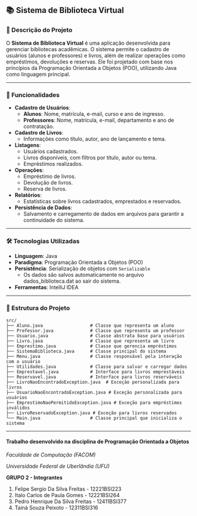 ## 📚 Sistema de Biblioteca Virtual

### 📖 Descrição do Projeto

O **Sistema de Biblioteca Virtual** é uma aplicação desenvolvida para gerenciar bibliotecas acadêmicas. O sistema permite o cadastro de usuários (alunos e professores) e livros, além de realizar operações como empréstimos, devoluções e reservas. Ele foi projetado com base nos princípios da Programação Orientada a Objetos (POO), utilizando Java como linguagem principal.

---

### 🚀 Funcionalidades

- **Cadastro de Usuários**:
  - **Alunos**: Nome, matrícula, e-mail, curso e ano de ingresso.
  - **Professores**: Nome, matrícula, e-mail, departamento e ano de contratação.
- **Cadastro de Livros**:
  - Informações como título, autor, ano de lançamento e tema.
- **Listagens**:
  - Usuários cadastrados.
  - Livros disponíveis, com filtros por título, autor ou tema.
  - Empréstimos realizados.
- **Operações**:
  - Empréstimo de livros.
  - Devolução de livros.
  - Reserva de livros.
- **Relatórios**:
  - Estatísticas sobre livros cadastrados, emprestados e reservados.
- **Persistência de Dados**:
  - Salvamento e carregamento de dados em arquivos para garantir a continuidade do sistema.

---

### 🛠️ Tecnologias Utilizadas

- **Linguagem**: Java
- **Paradigma**: Programação Orientada a Objetos (POO)
- **Persistência**: Serialização de objetos com `Serializable`
  - Os dados são salvos automaticamente no arquivo dados_biblioteca.dat ao sair do sistema.
- **Ferramentas**: IntelliJ IDEA

---

### 📂 Estrutura do Projeto

```plaintext
src/
├── Aluno.java                  # Classe que representa um aluno
├── Professor.java              # Classe que representa um professor
├── Usuario.java                # Classe abstrata base para usuários
├── Livro.java                  # Classe que representa um livro
├── Emprestimo.java             # Classe que gerencia empréstimos
├── SistemaBiblioteca.java      # Classe principal do sistema
├── Menu.java                   # Classe responsável pela interação com o usuário
├── Utilidades.java             # Classe para salvar e carregar dados
├── Emprestavel.java            # Interface para livros emprestáveis
├── Reservavel.java             # Interface para livros reserváveis
├── LivroNaoEncontradoException.java  # Exceção personalizada para livros
├── UsuarioNaoEncontradoException.java # Exceção personalizada para usuários
├── EmprestimoNaoPermitidoException.java # Exceção para empréstimos inválidos
├── LivroReservadoException.java # Exceção para livros reservados
└── Main.java                   # Classe principal que inicializa o sistema
```

---
#### Trabalho desenvolvido na disciplina de Programação Orientada a Objetos

_Faculdade de Computação (FACOM)_

_Universidade Federal de Uberlândia (UFU)_

**GRUPO 2 - Integrantes**
1. Felipe Sergio Da Silva Freitas - 12221BSI223
2. Italo Carlos de Paula Gomes - 12221BSI264
3. Pedro Henrique Da Silva Freitas - 12411BSI377
4. Tainá Souza Peixoto - 12311BSI316
